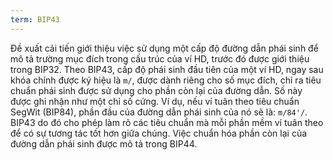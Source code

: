 ```yaml
---
term: BIP43
---
```


Đề xuất cải tiến giới thiệu việc sử dụng một cấp độ đường dẫn phái sinh để mô tả trường mục đích trong cấu trúc của ví HD, trước đó được giới thiệu trong BIP32. Theo BIP43, cấp độ phái sinh đầu tiên của một ví HD, ngay sau khóa chính được ký hiệu là `m/`, được dành riêng cho số mục đích, chỉ ra tiêu chuẩn phái sinh được sử dụng cho phần còn lại của đường dẫn. Số này được ghi nhận như một chỉ số cứng. Ví dụ, nếu ví tuân theo tiêu chuẩn SegWit (BIP84), phần đầu của đường dẫn phái sinh của nó sẽ là: `m/84'/`. BIP43 do đó cho phép làm rõ các tiêu chuẩn mà mỗi phần mềm ví tuân theo để có sự tương tác tốt hơn giữa chúng. Việc chuẩn hóa phần còn lại của đường dẫn phái sinh được mô tả trong BIP44.
